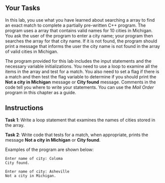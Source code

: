 ## Your Tasks

In this lab, you use what you have learned about searching a array to find an exact match to complete a partially pre-written C++ program. The program uses a array that contains valid names for 10 cities in Michigan. You ask the user of the program to enter a city name; your program then searches the array for that city name. If it is not found, the program should print a message that informs the user the city name is not found in the array of valid cities in Michigan.

The program provided for this lab includes the input statements and the necessary variable initializations. You need to use a loop to examine all the items in the array and test for a match. You also need to set a flag if there is a match and then test the flag variable to determine if you should print the **Not a city in Michigan** message or **City found** message. Comments in the code tell you where to write your statements. You can use the _Mail Order_ program in this chapter as a guide.

## Instructions

**Task 1**: Write a loop statement that examines the names of cities stored in the array.

**Task 2**: Write code that tests for a match, when appropriate, prints the message **Not a city in Michigan** or **City found**.

Examples of the program are shown below:

```
Enter name of city: Coloma
City found.
```

```
Enter name of city: Asheville
Not a city in Michigan.
```
